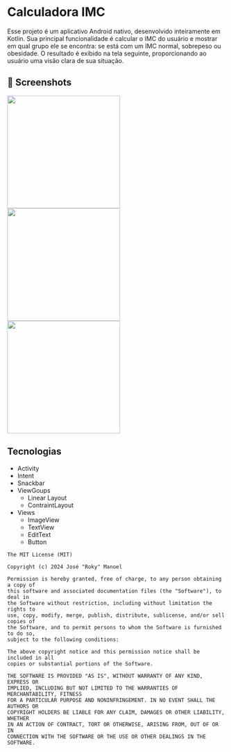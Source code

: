 # Calculadora IMC
Esse projeto é um aplicativo Android nativo, desenvolvido inteiramente em Kotlin. Sua principal funcionalidade é calcular o IMC do usuário e mostrar em qual grupo ele se encontra: se está com um IMC normal, sobrepeso ou obesidade. O resultado é exibido na tela seguinte, proporcionando ao usuário uma visão clara de sua situação.

## :camera_flash: Screenshots
<img src= "https://github.com/user-attachments/assets/84717e53-2b82-4b06-939b-24a4197967dc" width=260/> <img src= "https://github.com/user-attachments/assets/e25aa932-0bc5-4274-a5f7-755ce69fbf17" width=260/> <img src= "https://github.com/user-attachments/assets/0ee96e32-04fc-4075-8765-d8cb1a093175" width=260/>



## Tecnologias
- Activity
- Intent
- Snackbar
- ViewGoups
  - Linear Layout
  - ContraintLayout
- Views
  - ImageView
  - TextView
  - EditText
  - Button 




```
The MIT License (MIT)

Copyright (c) 2024 José "Roky" Manoel

Permission is hereby granted, free of charge, to any person obtaining a copy of
this software and associated documentation files (the "Software"), to deal in
the Software without restriction, including without limitation the rights to
use, copy, modify, merge, publish, distribute, sublicense, and/or sell copies of
the Software, and to permit persons to whom the Software is furnished to do so,
subject to the following conditions:

The above copyright notice and this permission notice shall be included in all
copies or substantial portions of the Software.

THE SOFTWARE IS PROVIDED "AS IS", WITHOUT WARRANTY OF ANY KIND, EXPRESS OR
IMPLIED, INCLUDING BUT NOT LIMITED TO THE WARRANTIES OF MERCHANTABILITY, FITNESS
FOR A PARTICULAR PURPOSE AND NONINFRINGEMENT. IN NO EVENT SHALL THE AUTHORS OR
COPYRIGHT HOLDERS BE LIABLE FOR ANY CLAIM, DAMAGES OR OTHER LIABILITY, WHETHER
IN AN ACTION OF CONTRACT, TORT OR OTHERWISE, ARISING FROM, OUT OF OR IN
CONNECTION WITH THE SOFTWARE OR THE USE OR OTHER DEALINGS IN THE SOFTWARE.
```
